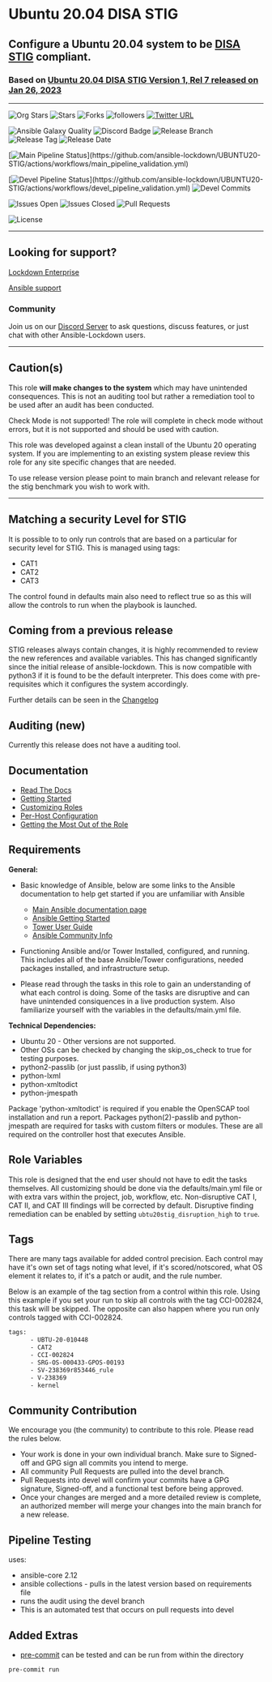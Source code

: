 # Ubuntu 20.04 DISA STIG

## Configure a Ubuntu 20.04 system to be [DISA STIG](https://public.cyber.mil/stigs/downloads/) compliant.

### Based on [ Ubuntu 20.04 DISA STIG Version 1, Rel 7 released on Jan 26, 2023 ](https://dl.dod.cyber.mil/wp-content/uploads/stigs/zip/U_CAN_Ubuntu_20-04_LTS_V1R7_STIG.zip)

---

![Org Stars](https://img.shields.io/github/stars/ansible-lockdown?label=Org%20Stars&style=social)
![Stars](https://img.shields.io/github/stars/ansible-lockdown/ubuntu20-stig?label=Repo%20Stars&style=social)
![Forks](https://img.shields.io/github/forks/ansible-lockdown/ubuntu20-stig?style=social)
![followers](https://img.shields.io/github/followers/ansible-lockdown?style=social)
[![Twitter URL](https://img.shields.io/twitter/url/https/twitter.com/AnsibleLockdown.svg?style=social&label=Follow%20%40AnsibleLockdown)](https://twitter.com/AnsibleLockdown)

![Ansible Galaxy Quality](https://img.shields.io/ansible/quality/61237?label=Quality&&logo=ansible)
![Discord Badge](https://img.shields.io/discord/925818806838919229?logo=discord)
![Release Branch](https://img.shields.io/badge/Release%20Branch-Main-brightgreen)
![Release Tag](https://img.shields.io/github/v/release/ansible-lockdown/UBUNTU20-STIG)
![Release Date](https://img.shields.io/github/release-date/ansible-lockdown/UBUNTU20-STIG)

[![Main Pipeline Status](https://github.com/ansible-lockdown/UBUNTU20-STIG/actions/workflows/main_pipeline_validation.yml/badge.svg?)](https://github.com/ansible-lockdown/UBUNTU20-STIG/actions/workflows/main_pipeline_validation.yml)

[![Devel Pipeline Status](https://github.com/ansible-lockdown/UBUNTU20-STIG/actions/workflows/devel_pipeline_validation.yml/badge.svg?)](https://github.com/ansible-lockdown/UBUNTU20-STIG/actions/workflows/devel_pipeline_validation.yml)
![Devel Commits](https://img.shields.io/github/commit-activity/m/ansible-lockdown/UBUNTU20-STIG/devel?color=dark%20green&label=Devel%20Branch%20Commits)

![Issues Open](https://img.shields.io/github/issues-raw/ansible-lockdown/UBUNTU20-STIG?label=Open%20Issues)
![Issues Closed](https://img.shields.io/github/issues-closed-raw/ansible-lockdown/UBUNTU20-STIG?label=Closed%20Issues&&color=success)
![Pull Requests](https://img.shields.io/github/issues-pr/ansible-lockdown/UBUNTU20-STIG?label=Pull%20Requests)

![License](https://img.shields.io/github/license/ansible-lockdown/UBUNTU20-STIG?label=License)

---

## Looking for support?

[Lockdown Enterprise](https://www.lockdownenterprise.com#GH_AL_UBUNTU20_stig)

[Ansible support](https://www.mindpointgroup.com/cybersecurity-products/ansible-counselor#GH_AL_UBUNTU20_stig)

### Community

Join us on our [Discord Server](https://www.lockdownenterprise.com/discord) to ask questions, discuss features, or just chat with other Ansible-Lockdown users.

---

## Caution(s)

This role **will make changes to the system** which may have unintended consequences. This is not an auditing tool but rather a remediation tool to be used after an audit has been conducted.

Check Mode is not supported! The role will complete in check mode without errors, but it is not supported and should be used with caution.

This role was developed against a clean install of the Ubuntu 20 operating system. If you are implementing to an existing system please review this role for any site specific changes that are needed.

To use release version please point to main branch and relevant release for the stig benchmark you wish to work with.

---

## Matching a security Level for STIG

It is possible to to only run controls that are based on a particular for security level for STIG.
This is managed using tags:

- CAT1
- CAT2
- CAT3

The control found in defaults main also need to reflect true so as this will allow the controls to run when the playbook is launched.

## Coming from a previous release

STIG releases always contain changes, it is highly recommended to review the new references and available variables. This has changed significantly since the initial release of ansible-lockdown.
This is now compatible with python3 if it is found to be the default interpreter. This does come with pre-requisites which it configures the system accordingly.

Further details can be seen in the [Changelog](./ChangeLog.md)

## Auditing (new)

Currently this release does not have a auditing tool.

## Documentation

- [Read The Docs](https://ansible-lockdown.readthedocs.io/en/latest/)
- [Getting Started](https://www.lockdownenterprise.com/docs/getting-started-with-lockdown#GH_AL_UBUNTU20_stig)
- [Customizing Roles](https://www.lockdownenterprise.com/docs/customizing-lockdown-enterprise#GH_AL_UBUNTU20_stig)
- [Per-Host Configuration](https://www.lockdownenterprise.com/docs/per-host-lockdown-enterprise-configuration#GH_AL_UBUNTU20_stig)
- [Getting the Most Out of the Role](https://www.lockdownenterprise.com/docs/get-the-most-out-of-lockdown-enterprise#GH_AL_UBUNTU20_stig)

## Requirements

**General:**

- Basic knowledge of Ansible, below are some links to the Ansible documentation to help get started if you are unfamiliar with Ansible

  - [Main Ansible documentation page](https://docs.ansible.com)
  - [Ansible Getting Started](https://docs.ansible.com/ansible/latest/user_guide/intro_getting_started.html)
  - [Tower User Guide](https://docs.ansible.com/ansible-tower/latest/html/userguide/index.html)
  - [Ansible Community Info](https://docs.ansible.com/ansible/latest/community/index.html)
- Functioning Ansible and/or Tower Installed, configured, and running. This includes all of the base Ansible/Tower configurations, needed packages installed, and infrastructure setup.
- Please read through the tasks in this role to gain an understanding of what each control is doing. Some of the tasks are disruptive and can have unintended consiquences in a live production system. Also familiarize yourself with the variables in the defaults/main.yml file.

**Technical Dependencies:**

- Ubuntu 20 - Other versions are not supported.
- Other OSs can be checked by changing the skip_os_check to true for testing purposes.
- python2-passlib (or just passlib, if using python3)
- python-lxml
- python-xmltodict
- python-jmespath

Package 'python-xmltodict' is required if you enable the OpenSCAP tool installation and run a report. Packages python(2)-passlib and python-jmespath are required for tasks with custom filters or modules. These are all required on the controller host that executes Ansible.

## Role Variables

This role is designed that the end user should not have to edit the tasks themselves. All customizing should be done via the defaults/main.yml file or with extra vars within the project, job, workflow, etc. Non-disruptive CAT I, CAT II, and CAT III findings will be corrected by default. Disruptive finding remediation can be enabled by setting `ubtu20stig_disruption_high` to `true`.

## Tags

There are many tags available for added control precision. Each control may have it's own set of tags noting what level, if it's scored/notscored, what OS element it relates to, if it's a patch or audit, and the rule number.

Below is an example of the tag section from a control within this role. Using this example if you set your run to skip all controls with the tag CCI-002824, this task will be skipped. The opposite can also happen where you run only controls tagged with CCI-002824.

```sh
tags:
      - UBTU-20-010448
      - CAT2
      - CCI-002824
      - SRG-OS-000433-GPOS-00193
      - SV-238369r853446_rule
      - V-238369
      - kernel
```

## Community Contribution

We encourage you (the community) to contribute to this role. Please read the rules below.

- Your work is done in your own individual branch. Make sure to Signed-off and GPG sign all commits you intend to merge.
- All community Pull Requests are pulled into the devel branch.
- Pull Requests into devel will confirm your commits have a GPG signature, Signed-off, and a functional test before being approved.
- Once your changes are merged and a more detailed review is complete, an authorized member will merge your changes into the main branch for a new release.

## Pipeline Testing

uses:

- ansible-core 2.12
- ansible collections - pulls in the latest version based on requirements file
- runs the audit using the devel branch
- This is an automated test that occurs on pull requests into devel

## Added Extras

- [pre-commit](https://pre-commit.com) can be tested and can be run from within the directory

```sh
pre-commit run
```
